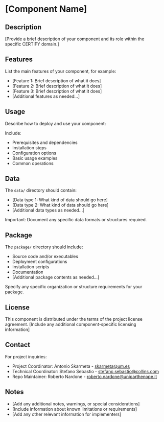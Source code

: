 # [Component Name]

## Description

[Provide a brief description of your component and its role within the specific CERTIFY domain.]

## Features

List the main features of your component, for example:
- [Feature 1: Brief description of what it does]
- [Feature 2: Brief description of what it does]
- [Feature 3: Brief description of what it does]
- [Additional features as needed...]

## Usage

Describe how to deploy and use your component:


Include:
- Prerequisites and dependencies
- Installation steps
- Configuration options
- Basic usage examples
- Common operations

## Data

The `data/` directory should contain:
- [Data type 1: What kind of data should go here]
- [Data type 2: What kind of data should go here]
- [Additional data types as needed...]

Important: Document any specific data formats or structures required.

## Package

The `package/` directory should include:
- Source code and/or executables
- Deployment configurations
- Installation scripts
- Documentation
- [Additional package contents as needed...]

Specify any specific organization or structure requirements for your package.

## License

This component is distributed under the terms of the project license agreement.
[Include any additional component-specific licensing information]

## Contact

For project inquiries:
- Project Coordinator: Antonio Skarmeta - skarmeta@um.es
- Technical Coordinator: Stefano Sebastio - stefano.sebastio@collins.com
- Repo Maintainer: Roberto Nardone - roberto.nardone@uniparthenope.it

## Notes

- [Add any additional notes, warnings, or special considerations]
- [Include information about known limitations or requirements]
- [Add any other relevant information for implementers]
